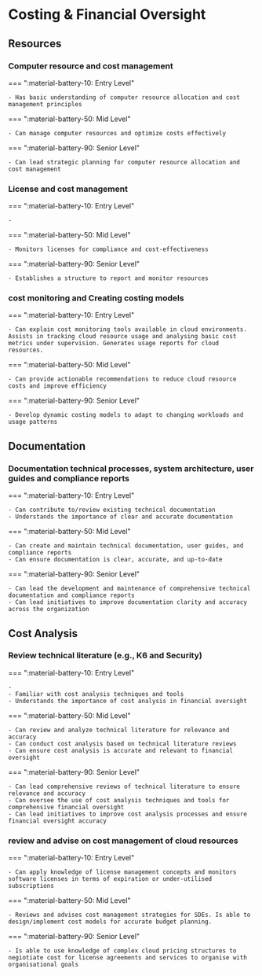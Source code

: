 # Costing & Financial Oversight

## Resources


### Computer resource and cost management

=== ":material-battery-10: Entry Level"

    - Has basic understanding of computer resource allocation and cost management principles

=== ":material-battery-50: Mid Level"

    - Can manage computer resources and optimize costs effectively

=== ":material-battery-90: Senior Level"

    - Can lead strategic planning for computer resource allocation and cost management

### License and cost management

=== ":material-battery-10: Entry Level"

    -

=== ":material-battery-50: Mid Level"

    - Monitors licenses for compliance and cost-effectiveness

=== ":material-battery-90: Senior Level"

    - Establishes a structure to report and monitor resources

### cost monitoring and Creating costing models

=== ":material-battery-10: Entry Level"

    - Can explain cost monitoring tools available in cloud environments. Assists in tracking cloud resource usage and analysing basic cost metrics under supervision. Generates usage reports for cloud resources.

=== ":material-battery-50: Mid Level"

    - Can provide actionable recommendations to reduce cloud resource costs and improve efficiency

=== ":material-battery-90: Senior Level"

    - Develop dynamic costing models to adapt to changing workloads and usage patterns
## Documentation


### Documentation technical processes, system architecture, user guides and compliance reports

=== ":material-battery-10: Entry Level"

    - Can contribute to/review existing technical documentation
    - Understands the importance of clear and accurate documentation

=== ":material-battery-50: Mid Level"

    - Can create and maintain technical documentation, user guides, and compliance reports
    - Can ensure documentation is clear, accurate, and up-to-date

=== ":material-battery-90: Senior Level"

    - Can lead the development and maintenance of comprehensive technical documentation and compliance reports
    - Can lead initiatives to improve documentation clarity and accuracy across the organization
## Cost Analysis


### Review technical literature (e.g., K6 and Security)

=== ":material-battery-10: Entry Level"

    -
    - Familiar with cost analysis techniques and tools
    - Understands the importance of cost analysis in financial oversight

=== ":material-battery-50: Mid Level"

    - Can review and analyze technical literature for relevance and accuracy
    - Can conduct cost analysis based on technical literature reviews
    - Can ensure cost analysis is accurate and relevant to financial oversight

=== ":material-battery-90: Senior Level"

    - Can lead comprehensive reviews of technical literature to ensure relevance and accuracy
    - Can oversee the use of cost analysis techniques and tools for comprehensive financial oversight
    - Can lead initiatives to improve cost analysis processes and ensure financial oversight accuracy

### review and advise on cost management of cloud resources

=== ":material-battery-10: Entry Level"

    - Can apply knowledge of license management concepts and monitors software licenses in terms of expiration or under-utilised subscriptions

=== ":material-battery-50: Mid Level"

    - Reviews and advises cost management strategies for SDEs. Is able to design/implement cost models for accurate budget planning.

=== ":material-battery-90: Senior Level"

    - Is able to use knowledge of complex cloud pricing structures to negiotiate cost for license agreements and services to organise with organisational goals
